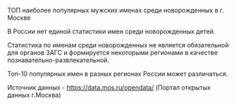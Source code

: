 ТОП наиболее популярных мужских именах среди новорожденных в г. Москве

В России нет единой статистики имен среди новорожденных детей.

Статистика по именам среди новорожденных не является обязательной для органов ЗАГС и формируется некоторыми регионами в качестве познавательно-развлекательной.

Топ-10 популярных имен в разных регионах России может различаться.   


Источник данных - https://data.mos.ru/opendata/ (Портал открытых данных г.Москва)
